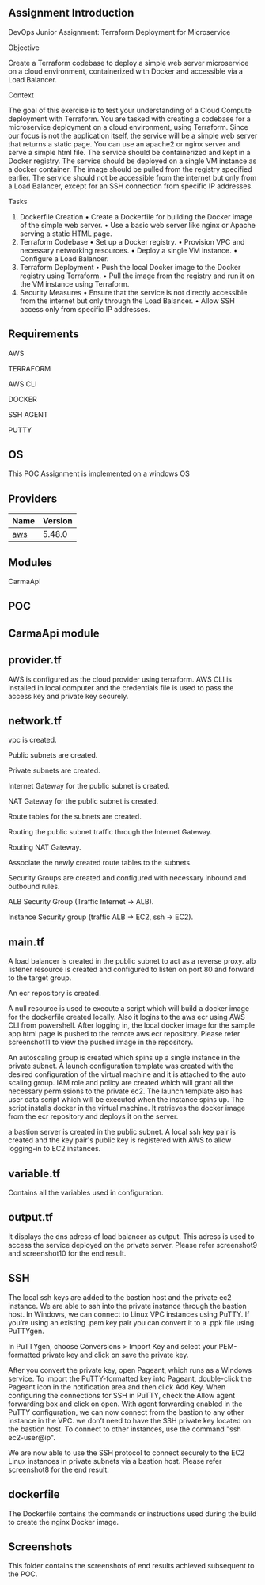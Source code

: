 <!-- BEGIN_TF_DOCS -->
## Assignment Introduction

DevOps Junior Assignment: Terraform Deployment for Microservice

Objective

Create a Terraform codebase to deploy a simple web server microservice on a cloud environment,
containerized with Docker and accessible via a Load Balancer.

Context

The goal of this exercise is to test your understanding of a Cloud Compute deployment with Terraform.
You are tasked with creating a codebase for a microservice deployment on a cloud environment, using
Terraform.
Since our focus is not the application itself, the service will be a simple web server that returns a static
page. You can use an apache2 or nginx server and serve a simple html file.
The service should be containerized and kept in a Docker registry.
The service should be deployed on a single VM instance as a docker container. The image should be
pulled from the registry specified earlier.
The service should not be accessible from the internet but only from a Load Balancer, except for an SSH
connection from specific IP addresses.

Tasks

1. Dockerfile Creation
• Create a Dockerfile for building the Docker image of the simple web server.
• Use a basic web server like nginx or Apache serving a static HTML page.
2. Terraform Codebase
• Set up a Docker registry.
• Provision VPC and necessary networking resources.
• Deploy a single VM instance.
• Configure a Load Balancer.
3. Terraform Deployment
• Push the local Docker image to the Docker registry using Terraform.
• Pull the image from the registry and run it on the VM instance using Terraform.
4. Security Measures
• Ensure that the service is not directly accessible from the internet but only through
the Load Balancer.
• Allow SSH access only from specific IP addresses.

## Requirements

AWS

TERRAFORM

AWS CLI

DOCKER

SSH AGENT

PUTTY

## OS
This POC Assignment is implemented on a windows OS

## Providers

| Name | Version |
|------|---------|
| <a name="provider_aws"></a> [aws](#provider\_aws) | 5.48.0 |

## Modules

CarmaApi

## POC

## CarmaApi module

## provider.tf

AWS is configured as the cloud provider using terraform. AWS CLI is installed in local computer and the credentials file is used to pass the access key and private key securely.

## network.tf

vpc is created.

Public subnets are created.

Private subnets are created.

Internet Gateway for the public subnet is created.

NAT Gateway for the public subnet is created.

Route tables for the subnets are created.

Routing the public subnet traffic through the Internet Gateway.

Routing NAT Gateway.

Associate the newly created route tables to the subnets.

Security Groups are created and configured with necessary inbound and outbound rules.

ALB Security Group (Traffic Internet -> ALB).

Instance Security group (traffic ALB -> EC2, ssh -> EC2).

## main.tf

A load balancer is created in the public subnet to act as a reverse proxy. alb listener resource is created and configured to listen on port 80 and forward to the target group.

An ecr repository is created. 

A null resource is used to execute a script which will build a docker image for the dockerfile created locally. Also it logins to the aws ecr using AWS CLI from powershell. After logging in, the local docker image for the sample app html page is pushed to the remote aws ecr repository. Please refer screenshot11 to view the pushed image in the repository.

An autoscaling group is created which spins up a single instance in the private subnet. A launch configuration template was created with the desired configuration of the virtual machine and it is attached to the auto scaling group. IAM role and policy are created which will grant all the necessary permissions to the private ec2. The launch template also has user data script which will be executed when the instance spins up. The script installs docker in the virtual machine. It retrieves the docker image from the ecr repository and deploys it on the server.

a bastion server is created in the public subnet. A local ssh key pair is created and the key pair's public key is registered with AWS to allow logging-in to EC2 instances.

## variable.tf 

Contains all the variables used in configuration.

## output.tf

It displays the dns adress of load balancer as output. This adress is used to access the service deployed on the private server. Please refer screenshot9 and screenshot10 for the end result. 


## SSH

The local ssh keys are added to the bastion host and the private ec2 instance. We are able to ssh into the private instance through the bastion host. In Windows, we can connect to Linux VPC instances using PuTTY. If you’re using an existing .pem key pair you can convert it to a .ppk file using PuTTYgen.

In PuTTYgen, choose Conversions > Import Key and select your PEM-formatted private key and click on save the private key.

After you convert the private key, open Pageant, which runs as a Windows service.  To import the PuTTY-formatted key into Pageant, double-click the Pageant icon in the notification area and then click Add Key. When configuring the connections for SSH in PuTTY, check the Allow agent forwarding box and click on open. With agent forwarding enabled in the PuTTY configuration, we can now connect from the bastion to any other instance in the VPC. we don’t need to have the SSH private key located on the bastion host. To connect to other instances, use the command "ssh ec2-user@ip".

We are now able to use the SSH protocol to connect securely to the EC2 Linux instances in private subnets via a bastion host. Please refer screenshot8 for the end result.

## dockerfile

The Dockerfile contains the commands or instructions used during the build to create the nginx Docker image.

## Screenshots

This folder contains the screenshots of end results achieved subsequent to the POC.



<!-- END_TF_DOCS -->
